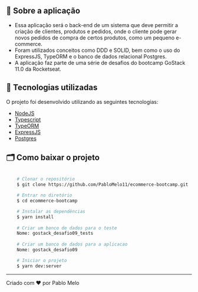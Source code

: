## 🚀 Sobre a aplicação

- Essa aplicação será o back-end de um sistema que deve permitir a criação de clientes, produtos e pedidos, onde o cliente pode gerar novos pedidos de compra de certos produtos, como um pequeno e-commerce.
- Foram utilizados conceitos como DDD e SOLID, bem como o uso do ExpressJS, TypeORM e o banco de dados relacional Postgres.
- A aplicação faz parte de uma série de desafios do bootcamp GoStack 11.0 da Rocketseat.

## 🚀 Tecnologias utilizadas

O projeto foi desenvolvido utilizando as seguintes tecnologias:

- [NodeJS](https://nodejs.org/en/)
- [Typescript](https://www.typescriptlang.org/)
- [TypeORM](https://typeorm.io/#/)
- [ExpressJS](https://expressjs.com/pt-br/)
- [Postgres](https://www.postgresql.org/)

## 🗂 Como baixar o projeto

```bash

    # Clonar o repositório
    $ git clone https://github.com/PabloMelo11/ecommerce-bootcamp.git

    # Entrar no diretório
    $ cd ecommerce-bootcamp

    # Instalar as dependências
    $ yarn install
    
    # Criar um banco de dados para o teste
    Nome: gostack_desafio09_tests
    
    # Criar um banco de dados para a aplicacao
    Nome: gostack_desafio09

    # Iniciar o projeto
    $ yarn dev:server
```

---
Criado com ❤️ por Pablo Melo
